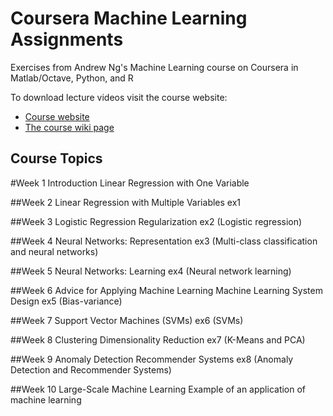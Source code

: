# Coursera Machine Learning Assignments
Exercises from Andrew Ng's Machine Learning course on Coursera in Matlab/Octave, Python, and R

To download lecture videos visit the course website:
- [Course website](https://www.coursera.org/learn/machine-learning)
- [The course wiki page](https://share.coursera.org/wiki/index.php/ML:Main)

## Course Topics

#Week 1
Introduction
Linear Regression with One Variable

##Week 2
Linear Regression with Multiple Variables
ex1

##Week 3 
Logistic Regression
Regularization
ex2 (Logistic regression)

##Week 4
Neural Networks: Representation
ex3 (Multi-class classification and neural networks)

##Week 5 
Neural Networks: Learning
ex4 (Neural network learning)

##Week 6
Advice for Applying Machine Learning
Machine Learning System Design
ex5 (Bias-variance)

##Week 7
Support Vector Machines (SVMs)
ex6 (SVMs)

##Week 8
Clustering
Dimensionality Reduction
ex7 (K-Means and PCA)

##Week 9
Anomaly Detection
Recommender Systems
ex8 (Anomaly Detection and Recommender Systems)

##Week 10
Large-Scale Machine Learning
Example of an application of machine learning
